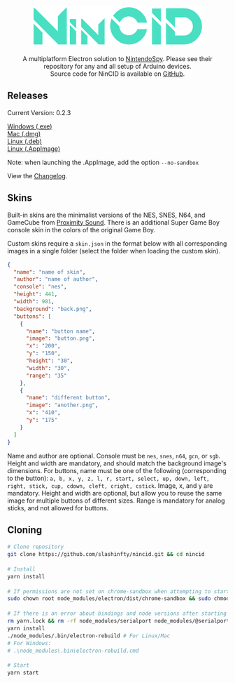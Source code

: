<p align="center">
<img src="docs/nincid.png"><br><br>
A multiplatform Electron solution to <a href="https://github.com/jaburns/NintendoSpy">NintendoSpy</a>. Please see their repository for any and all setup of Arduino devices.<br>
Source code for NinCID is available on <a href="https://github.com/slashinfty/nincid">GitHub</a>.
</p>

## Releases

Current Version: 0.2.3

<a href="https://github.com/slashinfty/nincid/releases/latest/download/NinCID_Setup_0.2.2.exe">Windows (.exe)</a><br>
<a href="https://github.com/slashinfty/nincid/releases/latest/download/NinCID-0.2.2.dmg">Mac (.dmg)</a><br>
<a href="https://github.com/slashinfty/nincid/releases/latest/download/nincid_0.2.2_amd64.deb">Linux (.deb)</a><br>
<a href="https://github.com/slashinfty/nincid/releases/latest/download/NinCID-0.2.2.AppImage">Linux (.AppImage)</a>

Note: when launching the .AppImage, add the option `--no-sandbox`

View the [Changelog](changelog.md).

## Skins
Built-in skins are the minimalist versions of the NES, SNES, N64, and GameCube from [Proximity Sound](https://proximitysound.com/skins/). There is an additional Super Game Boy console skin in the colors of the original Game Boy.

Custom skins require a `skin.json` in the format below with all corresponding images in a single folder (select the folder when loading the custom skin).

```json
{
  "name": "name of skin",
  "author": "name of author",
  "console": "nes",
  "height": 441,
  "width": 981,
  "background": "back.png",
  "buttons": [
    {
      "name": "button name",
      "image": "button.png",
      "x": "200",
      "y": "150",
      "height": "30",
      "width": "30",
      "range": "35"
    },
    {
      "name": "different button",
      "image": "another.png",
      "x": "410",
      "y": "175"
    }
  ]
}
```

Name and author are optional. Console must be `nes`, `snes`, `n64`, `gcn`, or `sgb`. Height and width are mandatory, and should match the background image's dimensions. For buttons, name must be one of the following (corresponding to the button): `a, b, x, y, z, l, r, start, select, up, down, left, right, stick, cup, cdown, cleft, cright, cstick`. Image, x, and y are mandatory. Height and width are optional, but allow you to reuse the same image for multiple buttons of different sizes. Range is mandatory for analog sticks, and not allowed for buttons.

## Cloning
```bash
# Clone repository
git clone https://github.com/slashinfty/nincid.git && cd nincid

# Install
yarn install

# If permissions are not set on chrome-sandbox when attempting to start
sudo chown root node_modules/electron/dist/chrome-sandbox && sudo chmod 4755 node_modules/electron/dist/chrome-sandbox

# If there is an error about bindings and node versions after starting
rm yarn.lock && rm -rf node_modules/serialport node_modules/@serialport
yarn install
./node_modules/.bin/electron-rebuild # For Linux/Mac
# For Windows:
# .\node_modules\.bin\electron-rebuild.cmd 

# Start
yarn start
```
